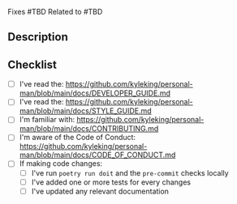 <!--

First off, thanks for contributing!

Make sure to review the documentation on the Style Guide, Developer Notes, and other information that can help a PR move smoothly. See the checklist at the bottom of this template for links

 -->

<!-- TODO: Specify the issue number(s) associated with the changes here -->

Fixes #TBD
Related to #TBD

## Description

<!-- TODO: Describe the purpose and high-level explanation of the changes -->

## Checklist

<!-- TODO: Check-off all items with an `x` (`[x]`) -->

- [ ] I've read the: <https://github.com/kyleking/personal-man/blob/main/docs/DEVELOPER_GUIDE.md>
- [ ] I've read the: <https://github.com/kyleking/personal-man/blob/main/docs/STYLE_GUIDE.md>
- [ ] I'm familiar with: <https://github.com/kyleking/personal-man/blob/main/docs/CONTRIBUTING.md>
- [ ] I'm aware of the Code of Conduct: <https://github.com/kyleking/personal-man/blob/main/docs/CODE_OF_CONDUCT.md>
- [ ] If making code changes:
  - [ ] I've run `poetry run doit` and the `pre-commit` checks locally
  - [ ] I've added one or more tests for every changes
  - [ ] I've updated any relevant documentation

<!-- 'calcipy:skip_tags' -->
